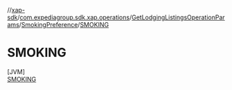 //[xap-sdk](../../../../../index.md)/[com.expediagroup.sdk.xap.operations](../../../index.md)/[GetLodgingListingsOperationParams](../../index.md)/[SmokingPreference](../index.md)/[SMOKING](index.md)

# SMOKING

[JVM]\
[SMOKING](index.md)

